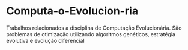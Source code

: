 # Computa-o-Evolucion-ria
Trabalhos relacionados a disciplina de Computação Evolucionária. São problemas de otimização utilizando algoritmos genéticos, estratégia evolutiva e evolução diferencial 
